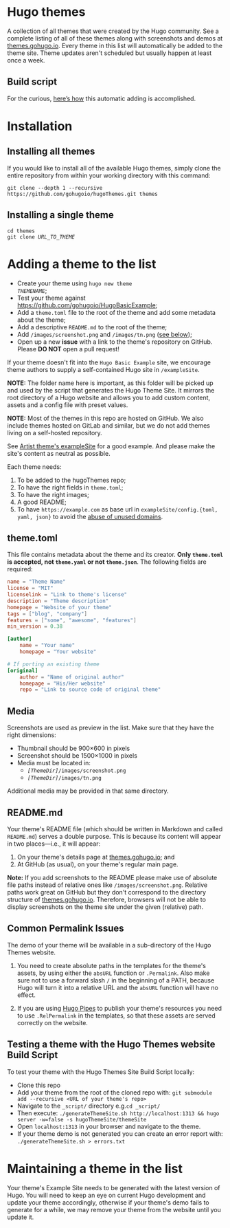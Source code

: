 
# Hugo themes

A collection of all themes that were created by the Hugo community. See a complete listing of all of these themes along with screenshots and demos at [themes.gohugo.io](https://themes.gohugo.io/). Every theme in this list will automatically be added to the theme site. Theme updates aren't scheduled but usually happen at least once a week.

## Build script

For the curious,
[here’s how](buildThemeSite.sh)
this automatic adding is accomplished.

# Installation

## Installing all themes

If you would like to install all of the available Hugo themes, simply clone the entire repository from within your working directory with this command:

    git clone --depth 1 --recursive https://github.com/gohugoio/hugoThemes.git themes

## Installing a single theme

<pre><code>cd themes
git clone <em>URL_TO_THEME</em>
</code></pre>

# Adding a theme to the list

* Create your theme using <code>hugo new theme <em>THEMENAME</em></code>;
* Test your theme against https://github.com/gohugoio/HugoBasicExample;
* Add a `theme.toml` file to the root of the theme and add some metadata about the theme;
* Add a descriptive `README.md` to the root of the theme;
* Add `/images/screenshot.png` and `/images/tn.png` ([see below](#media));
* Open up a new **issue** with a link to the theme's repository on GitHub. Please **DO NOT** open a pull request!

If your theme doesn't fit into the `Hugo Basic Example` site, we encourage theme authors to supply a self-contained Hugo site in `/exampleSite`.

**NOTE:** The folder name here is important, as this folder will be picked up and used by the script that generates the Hugo Theme Site. It mirrors the root directory of a Hugo website and allows you to add custom content, assets and a config file with preset values.

**NOTE:** Most of the themes in this repo are hosted on GitHub. We also include themes hosted on GitLab and similar, but we do not add themes living on a self-hosted repository.

See [Artist theme's exampleSite](https://github.com/digitalcraftsman/hugo-artists-theme/tree/master/exampleSite) for a good example. And please make the site's content as neutral as possible.

Each theme needs:

1. To be added to the hugoThemes repo;
1. To have the right fields in `theme.toml`;
1. To have the right images;
1. A good README;
1. To have `https://example.com` as base url in `exampleSite/config.{toml, yaml, json}` to avoid the [abuse of unused domains](https://github.com/gohugoio/hugo/issues/2575).

## theme.toml

This file contains metadata about the theme and its creator. **Only `theme.toml` is accepted, not `theme.yaml` or not `theme.json`**. The following fields are required:

```toml
name = "Theme Name"
license = "MIT"
licenselink = "Link to theme's license"
description = "Theme description"
homepage = "Website of your theme"
tags = ["blog", "company"]
features = ["some", "awesome", "features"]
min_version = 0.38

[author]
    name = "Your name"
    homepage = "Your website"

# If porting an existing theme
[original]
    author = "Name of original author"
    homepage = "His/Her website"
    repo = "Link to source code of original theme"
```

## Media

Screenshots are used as preview in the list. Make sure that they have the right dimensions:

* Thumbnail should be 900×600 in pixels
* Screenshot should be 1500×1000 in pixels
* Media must be located in:
    * <code><em>[ThemeDir]</em>/images/screenshot.png</code>
    * <code><em>[ThemeDir]</em>/images/tn.png</code>

Additional media may be provided in that same directory.

## README.md

Your theme's README file
(which should be written in Markdown and called `README.md`)
serves a double purpose.
This is because its content will appear in two places&mdash;i.e., it will appear:

1. On your theme's details page at [themes.gohugo.io](https://themes.gohugo.io/); and
1. At GitHub (as usual), on your theme's regular main page.

**Note:** If you add screenshots to the README please make use of absolute file paths instead of relative ones like `/images/screenshot.png`. Relative paths work great on GitHub but they don't correspond to the directory structure of [themes.gohugo.io](https://themes.gohugo.io/). Therefore, browsers will not be able to display screenshots on the theme site under the given (relative) path.

## Common Permalink Issues

The demo of your theme will be available in a sub-directory of the Hugo Themes website. 

1. You need to create absolute paths in the templates for the theme's assets, by using either the `absURL` function or `.Permalink`. Also make sure not to use a forward slash `/` in the beginning of a PATH, because Hugo will turn it into a relative URL and the `absURL` function will have no effect.

2. If you are using [Hugo Pipes](https://gohugo.io/hugo-pipes/) to publish your theme's resources you need to use `.RelPermalink` in the templates, so that these assets are served correctly on the website.

## Testing a theme with the Hugo Themes website Build Script

To test your theme with the Hugo Themes Site Build Script locally:
- Clone this repo
- Add your theme from the root of the cloned repo with: `git submodule add --recursive <URL of your theme's repo>`
- Navigate to the `_script/` directory e.g.`cd _script/`
- Then execute: `./generateThemeSite.sh http://localhost:1313 && hugo server -w=false -s hugoThemeSite/themeSite`
- Open `localhost:1313` in your browser and navigate to the theme.
- If your theme demo is not generated you can create an error report with: `./generateThemeSite.sh > errors.txt`

# Maintaining a theme in the list

Your theme's Example Site needs to be generated with the latest version of Hugo. You will need to keep an eye on current Hugo development and update your theme accordingly, otherwise if your theme's demo fails to generate for a while, we may remove your theme from the website until you update it.
